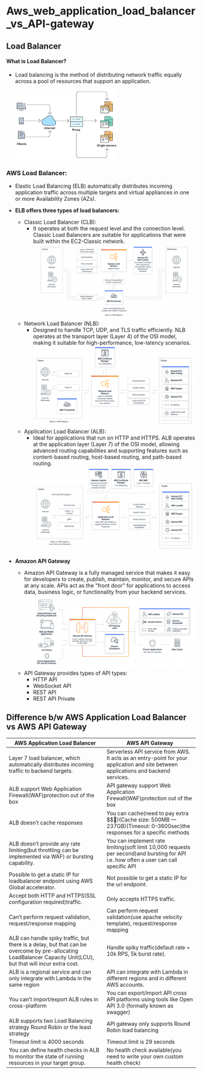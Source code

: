 # Aws_web_application_load_balancer_vs_API-gateway

## Load Balancer

#### What is Load Balancer?
* Load balancing is the method of distributing network traffic equally across a pool of resources that support an application.

    ![Preview](./Images/Image1.png)

### AWS Load Balancer:
* Elastic Load Balancing (ELB) automatically distributes incoming application traffic across multiple targets and virtual appliances in one or more Availability Zones (AZs).

* **ELB offers three types of load balancers:**
    * Classic Load Balancer (CLB):
        * It operates at both the request level and the connection level. Classic Load Balancers are suitable for applications that were built within the EC2-Classic network.
        ![Preview](./Images/Image3.png)
    * Network Load Balancer (NLB):
        * Designed to handle TCP, UDP, and TLS traffic efficiently. NLB operates at the transport layer (Layer 4) of the OSI model, making it suitable for high-performance, low-latency scenarios.
        ![Preview](./Images/Image4.png)
    * Application Load Balancer (ALB):
        * Ideal for applications that run on HTTP and HTTPS. ALB operates at the application layer (Layer 7) of the OSI model, allowing advanced routing capabilities and supporting features such as content-based routing, host-based routing, and path-based routing.
        ![Preview](./Images/Image5.png)

* **Amazon API Gateway**
    * Amazon API Gateway is a fully managed service that makes it easy for developers to create, publish, maintain, monitor, and secure APIs at any scale. APIs act as the "front door" for applications to access data, business logic, or functionality from your backend services.
![Preview](./Images/Image2.png)
    * API Gateway provides types of API types:
        * HTTP API
        * WebSocket API
        * REST API
        * REST API Private

## Difference b/w AWS Application Load Balancer vs AWS API Gateway

| AWS Application Load Balancer | AWS API Gateway |
| --- | --- |
| Layer 7 load balancer, which automatically distributes incoming traffic to backend targets. | Serverless API service from AWS. It acts as an entry-point for your application and site between applications and backend services. |
| ALB support Web Application Firewall(WAF)protection out of the box | API gateway support Web Application Firewall(WAF)protection out of the box |
| ALB doesn’t cache responses | You can cache(need to pay extra $$🤑)(Cache size: 500MB — 237GB)(Timeout: 0–3600sec)the responses for a specific methods |
| ALB doesn’t provide any rate limiting(but throttling can be implemented via WAF) or bursting capability. | You can implement rate limiting(soft limit 10,000 requests per second)and bursting for API i.e. how often a user can call specific API |
| Possible to get a static IP for loadbalancer endpoint using AWS Global accelerator. | Not possible to get a static IP for the url endpoint. |
| Accept both HTTP and HTTPS(SSL configuration required)traffic. | Only accepts HTTPS traffic. |
| Can’t perform request validation, request/response mapping | Can perform request validation(use apache velocity template), request/response mapping |
| ALB can handle spiky traffic, but there is a delay, but that can be overcome by pre-allocating LoadBalancer Capacity Unit(LCU), but that will incur extra cost. | Handle spiky traffic(default rate = 10k RPS, 5k burst rate). |
| ALB is a regional service and can only integrate with Lambda in the same region | API can integrate with Lambda in different regions and in different AWS accounts. |
| You can’t import/export ALB rules in cross-platform | You can export/import API cross API platforms using tools like Open API 3.0 (formally known as swagger) |
| ALB supports two Load Balancing strategy Round Robin or the least strategy | API gateway only supports Round Robin load balancing |
| Timeout limit is 4000 seconds | Timeout limit is 29 seconds |
| You can define health checks in ALB to monitor the state of running resources in your target group. | No health check available(you need to write your own custom health check) |